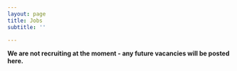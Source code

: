 ```yaml
---
layout: page
title: Jobs
subtitle: ''

---
```

**We are not recruiting at the moment - any future vacancies will be posted here.** 